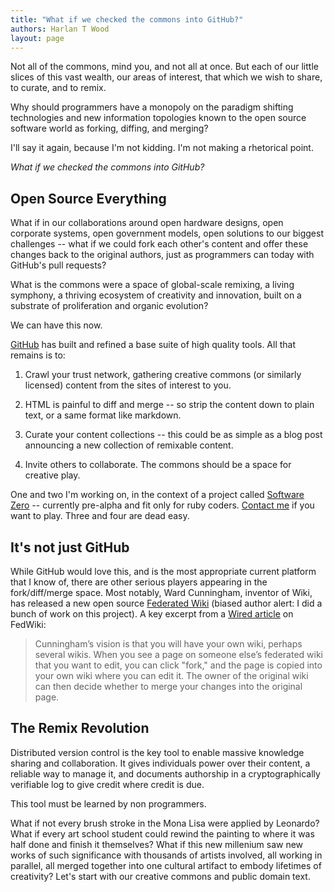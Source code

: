 ```yaml
---
title: "What if we checked the commons into GitHub?"
authors: Harlan T Wood
layout: page
---
```


Not all of the commons, mind you,  and not all at once. But each of our little slices of this vast wealth, our areas of interest, that which we wish to share, to curate, and to remix.

Why should programmers have a monopoly on the paradigm shifting technologies and new information topologies known to the open source software world as forking, diffing, and merging?

I'll say it again,  because I'm not kidding.  I'm not making a rhetorical point.

_What if we checked the commons into GitHub?_      

## Open Source Everything

What if in our collaborations around open hardware designs, open corporate systems, open government models, open solutions to our biggest challenges -- what if we could fork each other's content and offer these changes back to the original authors, just as programmers can today with GitHub's pull requests?

What is the commons were a space of global-scale remixing, a living symphony, a thriving ecosystem of creativity and innovation, built on a substrate of proliferation and organic evolution?

We can have this now.

[GitHub](https://github.com/) has built and refined a base suite of high quality tools.  All that remains is to:

1. Crawl your trust network, gathering creative commons (or similarly licensed) content from the sites of interest to you.

2. HTML is painful to diff and merge -- so strip the content down to plain text, or a same format like markdown.

3. Curate your content collections -- this could be as simple as a blog post announcing a new collection of remixable content.

4. Invite others to collaborate.  The commons should be a space for creative play.   

One and two I'm working on, in the context of a project called [Software Zero](http://enlightenedstructure.org/Software_Zero/) -- currently pre-alpha and fit only for ruby coders.  [Contact me](https://github.com/harlantwood) if you want to play.  Three and four are dead easy.

## It's not just GitHub

While GitHub would love this, and is the most appropriate current platform that I know of, there are other serious players appearing in the fork/diff/merge space.  Most notably, Ward Cunningham, inventor of Wiki, has released a new open source [Federated Wiki](https://github.com/WardCunningham/Smallest-Federated-Wiki#readme) (biased author alert: I did a bunch of work on this project).  A key excerpt from a [Wired article](http://www.wired.com/wiredenterprise/2012/07/wiki-inventor/) on FedWiki:

> Cunningham’s vision is that you will have your own wiki, perhaps several wikis. When you see a page on someone else’s federated wiki that you want to edit, you can click "fork," and the page is copied into your own wiki where you can edit it. The owner of the original wiki can then decide whether to merge your changes into the original page.

## The Remix Revolution

Distributed version control is the key tool to enable massive knowledge sharing and collaboration. It gives individuals power over their content, a reliable way to manage it, and documents authorship in a cryptographically verifiable log to give credit where credit is due.

This tool must be learned by non programmers.

What if not every brush stroke in the Mona Lisa were applied by Leonardo? What if every art school student could rewind the painting to where it was half done and finish it themselves? What if this new millenium saw new works of such significance with thousands of artists involved, all working in parallel, all merged together into one cultural artifact to embody lifetimes of creativity? Let's start with our creative commons and public domain text.
